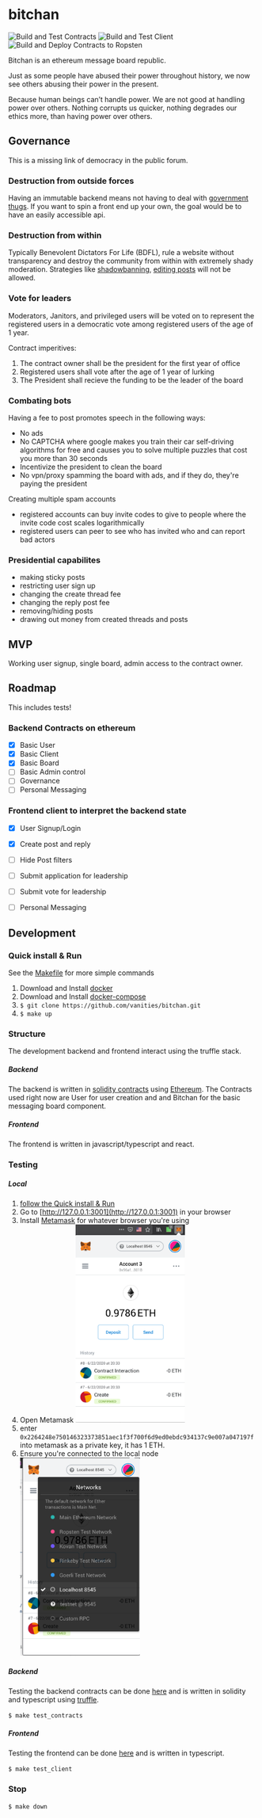 # bitchan
![Build and Test Contracts](https://github.com/vanities/bitchan/workflows/Build%20and%20Test%20Contracts/badge.svg)
![Build and Test Client](https://github.com/vanities/bitchan/workflows/Build%20and%20Test%20Client/badge.svg)
![Build and Deploy Contracts to Ropsten](https://github.com/vanities/bitchan/workflows/Build%20and%20Deploy%20Contracts%20to%20Ropsten/badge.svg?branch=master)


Bitchan is an ethereum message board republic.

Just as some people have abused their power throughout history, we now see others abusing their power in the present.

Because human beings can’t handle power. We are not good at handling power over others. Nothing corrupts us quicker, nothing degrades our ethics more, than having power over others.


## Governance

This is a missing link of democracy in the public forum.

### Destruction from outside forces
Having an immutable backend means not having to deal with [government thugs](https://kiwifarms.net/threads/battle-for-section-230.70375/). If you want to spin a front end up your own, the goal would be to have an easily accessible api.

### Destruction from within
Typically Benevolent Dictators For Life (BDFL), rule a website without transparency and destroy the community from within with extremely shady moderation. Strategies like [shadowbanning](https://en.wikipedia.org/wiki/Shadow_banning), [editing posts](https://web.archive.org/web/20200419171435/https://www.reddit.com/r/announcements/comments/5frg1n/tifu_by_editing_some_comments_and_creating_an/) will not be allowed.

### Vote for leaders
Moderators, Janitors, and privileged users will be voted on to represent the registered users in a democratic vote among registered users of the age of 1 year.

Contract imperitives:
1. The contract owner shall be the president for the first year of office
2. Registered users shall vote after the age of 1 year of lurking
3. The President shall recieve the funding to be the leader of the board

### Combating bots

Having a fee to post promotes speech in the following ways:
- No ads
- No CAPTCHA where google makes you train their car self-driving algorithms for free and causes you to solve multiple puzzles that cost you more than 30 seconds
- Incentivize the president to clean the board
- No vpn/proxy spamming the board with ads, and if they do, they're paying the president

Creating multiple spam accounts
- registered accounts can buy invite codes to give to people where the invite code cost scales logarithmically
- registered users can peer to see who has invited who and can report bad actors



### Presidential capabilites

- making sticky posts
- restricting user sign up
- changing the create thread fee
- changing the reply post fee
- removing/hiding posts
- drawing out money from created threads and posts


## MVP

Working user signup, single board, admin access to the contract owner.

## Roadmap

This includes tests!


### Backend Contracts on ethereum

- [x] Basic User
- [x] Basic Client
- [x] Basic Board
- [ ] Basic Admin control
- [ ] Governance
- [ ] Personal Messaging

### Frontend client to interpret the backend state

- [x] User Signup/Login
- [x] Create post and reply
- [ ] Hide Post filters
- [ ] Submit application for leadership
- [ ] Submit vote for leadership
- [ ] Personal Messaging


## Development

### Quick install & Run
See the [Makefile](https://github.com/vanities/bitchan/blob/master/Makefile) for more simple commands

1. Download and Install [docker](https://docs.docker.com/get-docker/)
2. Download and Install [docker-compose](https://docs.docker.com/compose/install/)
3. `$ git clone https://github.com/vanities/bitchan.git`
4. `$ make up`


### Structure

The development backend and frontend interact using the truffle stack.

##### Backend

The backend is written in [solidity contracts](https://solidity.readthedocs.io/en/latest/introduction-to-smart-contracts.html) using [Ethereum](https://ethereum.org/). The Contracts used right now are User for user creation and and Bitchan for the basic messaging board component.


##### Frontend

The frontend is written in javascript/typescript and react.


### Testing

##### Local

1. [follow the Quick install & Run](https://github.com/vanities/bitchan/blob/master/README.md#quick-install--run)
2. Go to [http://127.0.0.1:3001](http://127.0.0.1:3001) in your browser
3. Install [Metamask](https://metamask.io/download.html) for whatever browser you're using
4. Open Metamask <img src=https://github.com/vanities/bitchan/blob/master/docs/images/metamask1.png height=400>
5. enter `0x2264248e750146323373851aec1f3f700f6d9ed0ebdc934137c9e007a047197f` into metamask as a private key, it has 1 ETH.
6. Ensure you're connected to the local node <img src=https://github.com/vanities/bitchan/blob/master/docs/images/metamask2.png height=400>


##### Backend

Testing the backend contracts can be done [here](https://github.com/vanities/bitchan/tree/master/contracts/test) and is written in solidity and typescript using [truffle](https://www.trufflesuite.com/docs/truffle/testing/testing-your-contracts).

`$ make test_contracts`

##### Frontend

Testing the frontend can be done [here](https://github.com/vanities/bitchan/tree/master/client/tests) and is written in typescript.

`$ make test_client`

### Stop
`$ make down`

